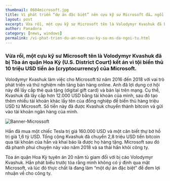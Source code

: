 ```yaml
---
thumbnail: 0604microsoft.jpg
title: Vì phát triển “dự án đặc biệt” nên cựu kỹ sư Microsoft đã… ngồi tù 20 năm
layout: post
excerpt: Vừa rồi, một cựu kỹ sư Microsoft tên là Volodymyr Kvashuk đã bị Tòa án quận Hoa Kỳ (U.S. District Court) kết án vì tội biển thủ 10 triệu USD tiền ảo (cryptocurrency) của Microsoft.
author: Panadora
category: [news, windows]
permalink: /vi-phat-trien-du-an-nen-cuu-ky-su-ms-da-ngoi-tu.html
---
```


### Vừa rồi, một cựu kỹ sư Microsoft tên là Volodymyr Kvashuk đã bị Tòa án quận Hoa Kỳ (U.S. District Court) kết án vì tội biển thủ 10 triệu USD tiền ảo (cryptocurrency) của Microsoft.

Volodymyr Kvashuk làm việc cho Microsoft từ năm 2016 đến 2018 với vai trò phát triển và thử nghiệm nền tảng bán hàng online. Anh đã lợi dụng cơ hội này để lấy cắp thẻ quà tặng (digital gift card) và bán lại trên mạng. Cụ thể, Kvashuk đã lấy cắp hơn 12.000 USD bằng tài khoản của mình, sau đó tạo thêm nhiều tài khoản khác lấy tên của đồng nghiệp để biển thủ hàng triệu USD từ Microsoft. Số tiền này đã được Kvashuk chuyển thành bitcoin và gửi vào tài khoản ngân hàng của mình.

![Banner-Microssoft](https://news.gearvn.com/wp-content/uploads/2020/02/image2-65-1024x683.jpg)

Hắn đã mua một chiếc Tesla trị giá 160.000 USD và một căn biết thự bờ hồ trị giá 1,6 tỷ USD. Tổng cộng Kvashuk đã chuyển 2,8 triệu USD tiền bitcoin qua tài khoản của hắn và khai báo là được họ hàng tặng. Microsoft sau đó đã phanh phui chuyện này vào năm 2018 và sa thải hắn khỏi công ty.

Tòa án quận Hoa Kỳ tuyên án 20 năm tù giam đối với bị cáo Volodymyr Kvashuk. Hắn phát biểu trước tòa rằng mình không có ý định qua mặt Microsoft, và lúc đó thực chất là đang làm “một dự án đặc biệt” để đem lợi nhuận về cho công ty.
<br>
<br>